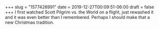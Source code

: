 +++
slug = "1577426991"
date = 2019-12-27T00:09:51-06:00
draft = false
+++
I first watched Scott Pilgrim vs. the World on a flight, just rewashed it and it was even better than I remembered. Perhaps I should make that a new Christmas tradition.